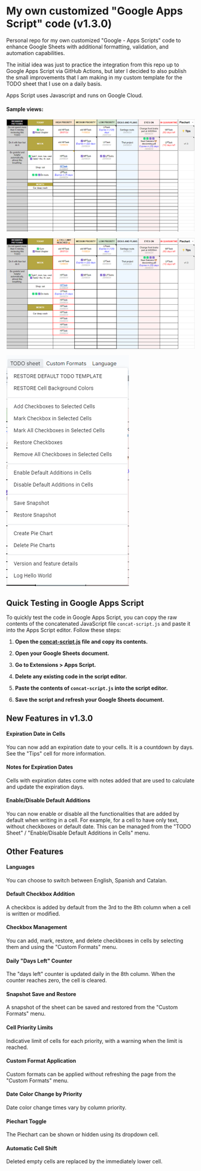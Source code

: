 # My own customized "Google Apps Script" code (v1.3.0)

Personal repo for my own customized "Google - Apps Scripts" code to enhance Google Sheets with additional formatting, validation, and automation capabilities.

The initial idea was just to practice the integration from this repo up to Google Apps Script via GitHub Actions, but later I decided to also publish the small improvements that I am making in my custom template for the TODO sheet that I use on a daily basis.

Apps Script uses Javascript and runs on Google Cloud.

#### Sample views:<br />

![Sample view](images/normal-view.png)<br />

![Sample view](images/cell-limit-view.png)<br />

![Sample view](images/custom-menus-view.png)<br />


## Quick Testing in Google Apps Script

To quickly test the code in Google Apps Script, you can copy the raw contents of the concatenated JavaScript file `concat-script.js` and paste it into the Apps Script editor. Follow these steps:

1. **Open the [concat-script.js](https://raw.githubusercontent.com/fitfulg/usual-googlesheets-scripts/main/concat-script.js) file and copy its contents.**

2. **Open your Google Sheets document.**

3. **Go to Extensions > Apps Script.**

4. **Delete any existing code in the script editor.**

5. **Paste the contents of `concat-script.js` into the script editor.**

6. **Save the script and refresh your Google Sheets document.**

## New Features in v1.3.0

#### Expiration Date in Cells
You can now add an expiration date to your cells. It is a countdown by days. See the "Tips" cell for more information.

#### Notes for Expiration Dates
Cells with expiration dates come with notes added that are used to calculate and update the expiration days.

#### Enable/Disable Default Additions
You can now enable or disable all the functionalities that are added by default when writing in a cell. For example, for a cell to have only text, without checkboxes or default date. This can be managed from the "TODO Sheet" / "Enable/Disable Default Additions in Cells" menu.

## Other Features

#### Languages
You can choose to switch between English, Spanish and Catalan.

#### Default Checkbox Addition
A checkbox is added by default from the 3rd to the 8th column when a cell is written or modified.

#### Checkbox Management
You can add, mark, restore, and delete checkboxes in cells by selecting them and using the "Custom Formats" menu.

#### Daily "Days Left" Counter
The "days left" counter is updated daily in the 8th column. When the counter reaches zero, the cell is cleared.

#### Snapshot Save and Restore
A snapshot of the sheet can be saved and restored from the "Custom Formats" menu.

#### Cell Priority Limits
Indicative limit of cells for each priority, with a warning when the limit is reached.

#### Custom Format Application
Custom formats can be applied without refreshing the page from the "Custom Formats" menu.

#### Date Color Change by Priority
Date color change times vary by column priority.

#### Piechart Toggle
The Piechart can be shown or hidden using its dropdown cell.

#### Automatic Cell Shift
Deleted empty cells are replaced by the immediately lower cell.